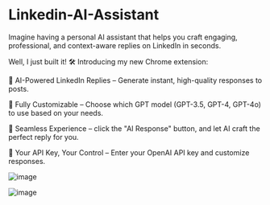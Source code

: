 # Linkedin-AI-Assistant

Imagine having a personal AI assistant that helps you craft engaging, professional, and context-aware replies on LinkedIn in seconds.

Well, I just built it! 🛠️
Introducing my new Chrome extension:

 🔹 AI-Powered LinkedIn Replies – Generate instant, high-quality responses to posts.

 🔹 Fully Customizable – Choose which GPT model (GPT-3.5, GPT-4, GPT-4o) to use based on your needs.

 🔹 Seamless Experience – click the "AI Response" button, and let AI craft the perfect reply for you.

 🔹 Your API Key, Your Control – Enter your OpenAI API key and customize responses.

![image](https://github.com/user-attachments/assets/09423752-d37a-412f-b465-30f9766c8ea2)

![image](https://github.com/user-attachments/assets/55105160-ea8d-44b2-b567-bbd397c28ee5)

